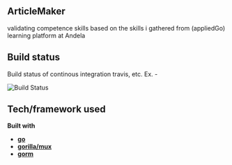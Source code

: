 ## ArticleMaker
 validating competence skills based on the skills i gathered from (appliedGo) learning platform at Andela
 

## Build status
Build status of continous integration  travis,  etc. Ex. - 

![Build Status](https://travis-ci.org/femonofsky/articleMaker.svg?branch=master)



## Tech/framework used

<b>Built with</b>
- [**go**](https://golang.org)
- [**gorilla/mux**](https://github.com/gorilla/mux)
- [**gorm**](https://gorm.io)


